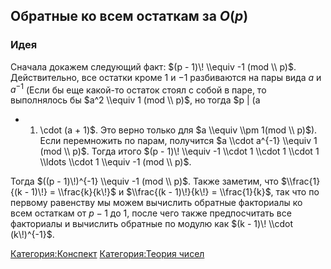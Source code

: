 ## Обратные ко всем остаткам за $O(p)$

### Идея

Сначала докажем следующий факт: $(p - 1)\! \\equiv -1 (mod \\ p)$.
Действительно, все остатки кроме $1$ и $-1$ разбиваются на пары
вида $a$ и $a^{-1}$ (Если бы еще какой-то остаток стоял с собой в
паре, то выполнялось бы $a^2 \\equiv 1 (mod \\ p)$, но тогда $p | (a
- 1) \\cdot (a + 1)$. Это верно только для $a \\equiv \\pm 1(mod \\
p)$). Если перемножить по парам, получится $a \\cdot a^{-1} \\equiv 1
(mod \\ p)$. Тогда итого $(p - 1)\! \\equiv -1 \\cdot 1 \\cdot 1 \\cdot
1 \\ldots \\cdot 1 \\equiv -1 (mod \\ p)$.

Тогда $((p - 1)\!)^{-1} \\equiv -1 (mod \\ p)$. Также заметим, что
$\\frac{1}{(k - 1)\!} = \\frac{k}{k\!}$ и $\\frac{(k - 1)\!}{k\!} =
\\frac{1}{k}$, так что по первому равенству мы можем вычислить обратные
факториалы ко всем остаткам от $p - 1$ до $1$, после чего также
предпосчитать все факториалы и вычислить обратные по модулю как
$(k - 1)\! \\cdot (k\!)^{-1}$.

[Категория:Конспект](Категория:Конспект "wikilink") [Категория:Теория
чисел](Категория:Теория_чисел "wikilink")